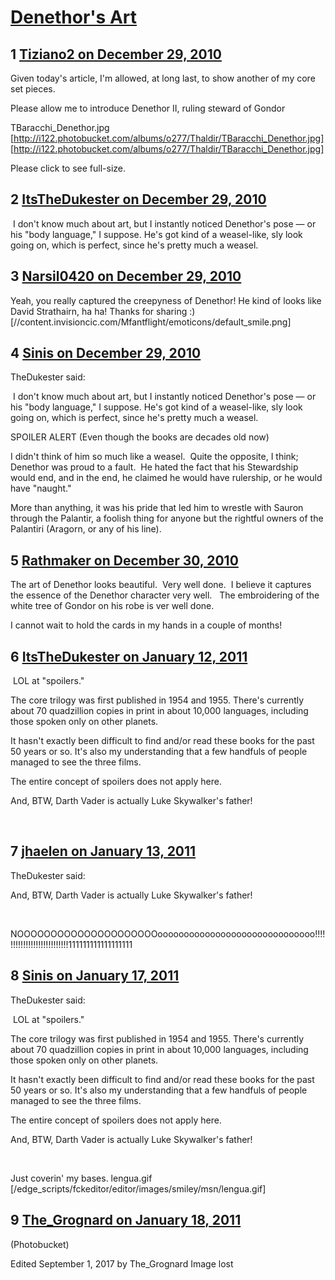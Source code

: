 # [Denethor&#039;s Art](https://community.fantasyflightgames.com/topic/40075-denethors-art/)

## 1 [Tiziano2 on December 29, 2010](https://community.fantasyflightgames.com/topic/40075-denethors-art/?do=findComment&comment=400812)

Given today's article, I'm allowed, at long last, to show another of my core set pieces.

Please allow me to introduce Denethor II, ruling steward of Gondor

TBaracchi_Denethor.jpg [http://i122.photobucket.com/albums/o277/Thaldir/TBaracchi_Denethor.jpg] [http://i122.photobucket.com/albums/o277/Thaldir/TBaracchi_Denethor.jpg]

Please click to see full-size.

## 2 [ItsTheDukester on December 29, 2010](https://community.fantasyflightgames.com/topic/40075-denethors-art/?do=findComment&comment=400815)

 I don't know much about art, but I instantly noticed Denethor's pose — or his "body language," I suppose. He's got kind of a weasel-like, sly look going on, which is perfect, since he's pretty much a weasel. 

## 3 [Narsil0420 on December 29, 2010](https://community.fantasyflightgames.com/topic/40075-denethors-art/?do=findComment&comment=400923)

Yeah, you really captured the creepyness of Denethor! He kind of looks like David Strathairn, ha ha! Thanks for sharing :) [//content.invisioncic.com/Mfantflight/emoticons/default_smile.png]

## 4 [Sinis on December 29, 2010](https://community.fantasyflightgames.com/topic/40075-denethors-art/?do=findComment&comment=400934)

TheDukester said:

 I don't know much about art, but I instantly noticed Denethor's pose — or his "body language," I suppose. He's got kind of a weasel-like, sly look going on, which is perfect, since he's pretty much a weasel. 



SPOILER ALERT (Even though the books are decades old now)

I didn't think of him so much like a weasel.  Quite the opposite, I think; Denethor was proud to a fault.  He hated the fact that his Stewardship would end, and in the end, he claimed he would have rulership, or he would have "naught."

More than anything, it was his pride that led him to wrestle with Sauron through the Palantir, a foolish thing for anyone but the rightful owners of the Palantiri (Aragorn, or any of his line).

## 5 [Rathmaker on December 30, 2010](https://community.fantasyflightgames.com/topic/40075-denethors-art/?do=findComment&comment=401123)

The art of Denethor looks beautiful.  Very well done.  I believe it captures the essence of the Denethor character very well.   The embroidering of the white tree of Gondor on his robe is ver well done.

I cannot wait to hold the cards in my hands in a couple of months!

## 6 [ItsTheDukester on January 12, 2011](https://community.fantasyflightgames.com/topic/40075-denethors-art/?do=findComment&comment=407091)

 LOL at "spoilers."

The core trilogy was first published in 1954 and 1955. There's currently about 70 quadzillion copies in print in about 10,000 languages, including those spoken only on other planets.

It hasn't exactly been difficult to find and/or read these books for the past 50 years or so. It's also my understanding that a few handfuls of people managed to see the three films.

The entire concept of spoilers does not apply here.

And, BTW, Darth Vader is actually Luke Skywalker's father!

 

## 7 [jhaelen on January 13, 2011](https://community.fantasyflightgames.com/topic/40075-denethors-art/?do=findComment&comment=407489)

TheDukester said:

And, BTW, Darth Vader is actually Luke Skywalker's father!

 



NOOOOOOOOOOOOOOOOOOOOOoooooooooooooooooooooooooooooo!!!!!!!!!!!!!!!!!!!!!!!!!!!111111111111111111

## 8 [Sinis on January 17, 2011](https://community.fantasyflightgames.com/topic/40075-denethors-art/?do=findComment&comment=409935)

TheDukester said:

 LOL at "spoilers."

The core trilogy was first published in 1954 and 1955. There's currently about 70 quadzillion copies in print in about 10,000 languages, including those spoken only on other planets.

It hasn't exactly been difficult to find and/or read these books for the past 50 years or so. It's also my understanding that a few handfuls of people managed to see the three films.

The entire concept of spoilers does not apply here.

And, BTW, Darth Vader is actually Luke Skywalker's father!

 



Just coverin' my bases. lengua.gif [/edge_scripts/fckeditor/editor/images/smiley/msn/lengua.gif]

## 9 [The_Grognard on January 18, 2011](https://community.fantasyflightgames.com/topic/40075-denethors-art/?do=findComment&comment=409994)

(Photobucket)

Edited September 1, 2017 by The_Grognard
Image lost

